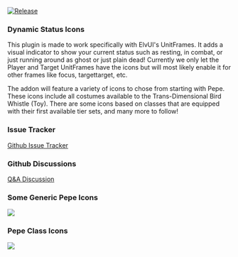 [![Release](https://github.com/Repooc/ElvUI_DynamicStatusIcons/actions/workflows/release.yml/badge.svg)](https://github.com/Repooc/ElvUI_DynamicStatusIcons/actions/workflows/release.yml)

### Dynamic Status Icons
This plugin is made to work specifically with ElvUI's UnitFrames. It adds a visual indicator to show your current status such as resting, in combat, or just running around as ghost or just plain dead!  Currently we only let the Player and Target UnitFrames have the icons but will most likely enable it for other frames like focus, targettarget, etc.

The addon will feature a variety of icons to chose from starting with Pepe. These icons include all costumes available to the Trans-Dimensional Bird Whistle (Toy). There are some icons based on classes that are equipped with their first available tier sets, and many more to follow!

### Issue Tracker
[Github Issue Tracker](https://github.com/Repooc/ElvUI_DynamicStatusIcons/issues "Github Issues")

### Github Discussions
[Q&A Discussion](https://github.com/Repooc/ElvUI_DynamicStatusIcons/discussions/categories/q-a "Q&A Discussion")

### Some Generic Pepe Icons
![](https://repooc.github.io/ElvUI_DynamicStatusIcons/images/Default.png)
### Pepe Class Icons
![](https://repooc.github.io/ElvUI_DynamicStatusIcons/images/Classes.png)
